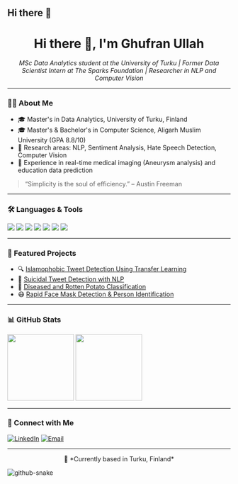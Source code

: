 ## Hi there 👋

<!--
**ghufranullah1997/ghufranullah1997** is a ✨ _special_ ✨ repository because its `README.md` (this file) appears on your GitHub profile.

Here are some ideas to get you started:

- 🔭 I’m currently working on ...
- 🌱 I’m currently learning ...
- 👯 I’m looking to collaborate on ...
- 🤔 I’m looking for help with ...
- 💬 Ask me about ...
- 📫 How to reach me: ...
- 😄 Pronouns: ...
- ⚡ Fun fact: ...
-->

<h1 align="center">Hi there 👋, I'm Ghufran Ullah</h1>
<p align="center">
  <em>MSc Data Analytics student at the University of Turku | Former Data Scientist Intern at The Sparks Foundation | Researcher in NLP and Computer Vision</em>
</p>

---

### 👨‍💻 About Me

- 🎓 Master's in Data Analytics, University of Turku, Finland  
- 🎓 Master's & Bachelor's in Computer Science, Aligarh Muslim University (GPA 8.8/10)  
- 🧪 Research areas: NLP, Sentiment Analysis, Hate Speech Detection, Computer Vision  
- 💼 Experience in real-time medical imaging (Aneurysm analysis) and education data prediction

> “Simplicity is the soul of efficiency.” – Austin Freeman

---

### 🛠️ Languages & Tools

<p align="left">
  <img src="https://img.shields.io/badge/Python-14354C?style=for-the-badge&logo=python&logoColor=white"/>
  <img src="https://img.shields.io/badge/TensorFlow-FF6F00?style=for-the-badge&logo=tensorflow&logoColor=white"/>
  <img src="https://img.shields.io/badge/OpenCV-5C3EE8?style=for-the-badge&logo=opencv&logoColor=white"/>
  <img src="https://img.shields.io/badge/Numpy-013243?style=for-the-badge&logo=numpy&logoColor=white"/>
  <img src="https://img.shields.io/badge/Java-ED8B00?style=for-the-badge&logo=java&logoColor=white"/>
  <img src="https://img.shields.io/badge/C++-00599C?style=for-the-badge&logo=c%2B%2B&logoColor=white"/>
  <img src="https://img.shields.io/badge/GitHub-181717?style=for-the-badge&logo=github&logoColor=white"/>
</p>

---

### 📌 Featured Projects

- 🔍 [Islamophobic Tweet Detection Using Transfer Learning](https://github.com/ghufranullah1997/Islamophobic-Tweet-Detection)
- 🧠 [Suicidal Tweet Detection with NLP](https://github.com/ghufranullah1997/suicidal-tweet-detection)
- 🥔 [Diseased and Rotten Potato Classification](https://github.com/ghufranullah1997/Potato-Disease-and-Rotten-Classification)
- 😷 [Rapid Face Mask Detection & Person Identification](https://github.com/ghufranullah1997/Rapid-Face-Mask-Detection)

---

### 📊 GitHub Stats

<p align="left">
  <img src="https://github-readme-stats.vercel.app/api?username=ghufranullah1997&show_icons=true&theme=default&hide=issues&count_private=true" height="150"/>
  <img src="https://github-readme-stats.vercel.app/api/top-langs/?username=ghufranullah1997&layout=compact&theme=default" height="150"/>
</p>

---

### 🔗 Connect with Me

[![LinkedIn](https://img.shields.io/badge/LinkedIn-blue?style=for-the-badge&logo=linkedin&logoColor=white)](https://www.linkedin.com/in/ghufranullah/)
[![Email](https://img.shields.io/badge/Email-D14836?style=for-the-badge&logo=gmail&logoColor=white)](mailto:ghufranullah1997@gmail.com)

---

<p align="center">📍 *Currently based in Turku, Finland*</p>







<picture>
  <source media="(prefers-color-scheme: dark)" srcset="https://raw.githubusercontent.com/ghufranullah1997/ghufranullah1997/output/github-snake-dark.svg" />
  <source media="(prefers-color-scheme: light)" srcset="https://raw.githubusercontent.com/ghufranullah1997/ghufranullah1997/output/github-snake.svg" />
  <img alt="github-snake" src="https://raw.githubusercontent.com/tobiasmeyhoefer/tobiasmeyhoefer/output/github-snake.svg" />
</picture>
